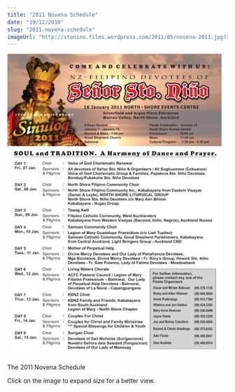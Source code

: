 ```yaml
---
title: "2011 Novena Schedule"
date: "19/12/2010"
slug: "2011-novena-schedule"
imageUrl: "http://stonino.files.wordpress.com/2011/05/novena-2011.jpg?resize=490%2C692"
---
```


[![](assets\images\novena-2011.jpg "novena-2011")](http://stonino.files.wordpress.com/2011/05/novena-2011.jpg)

The 2011 Novena Schedule

Click on the image to expand size for a better view.